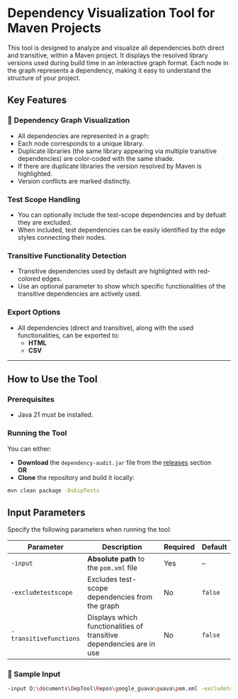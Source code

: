 # Dependency Visualization Tool for Maven Projects

This tool is designed to analyze and visualize all dependencies both direct and transitive, within a Maven project. It displays the resolved library versions used during build time in an interactive graph format. Each node in the graph represents a dependency, making it easy to understand the structure of your project.

## Key Features

### 📌 Dependency Graph Visualization
- All dependencies are represented in a graph:
- Each node corresponds to a unique library.
- Duplicate libraries (the same library appearing via multiple transitive dependencies) are color-coded with the same shade.
- If there are duplicate libraries the version resolved by Maven is highlighted.
- Version conflicts are marked distinctly.

### Test Scope Handling
- You can optionally include the test-scope dependencies and by defualt they are excluded.
- When included, test dependencies can be easily identified by the edge styles connecting their nodes.

### Transitive Functionality Detection
- Transitive dependencies used by default are highlighted with red-colored edges.
- Use an optional parameter to show which specific functionalities of the transitive dependencies are actively used.

### Export Options
- All dependencies (direct and transitive), along with the used functionalities, can be exported to:
  - **HTML**
  - **CSV**

---

## How to Use the Tool

### Prerequisites
- Java 21 must be installed.

### Running the Tool
You can either:
- **Download** the `dependency-audit.jar` file from the [releases](#) section  
**OR**
- **Clone** the repository and build it locally:

```bash
mvn clean package -DskipTests
```
## Input Parameters

Specify the following parameters when running the tool:

| Parameter              | Description                                                              | Required | Default |
|------------------------|--------------------------------------------------------------------------|----------|---------|
| `-input`               | **Absolute path** to the `pom.xml` file                                  | Yes   | –       |
| `-excludetestscope`    | Excludes test-scope dependencies from the graph                          | No    | `false` |
| `-transitivefunctions` | Displays which functionalities of transitive dependencies are in use     | No    | `false` |

### 📘 Sample Input

```bash
-input D:\documents\DepTool\Repos\google_guava\guava\pom.xml -excludetestscope true -transitivefunctions true
```
